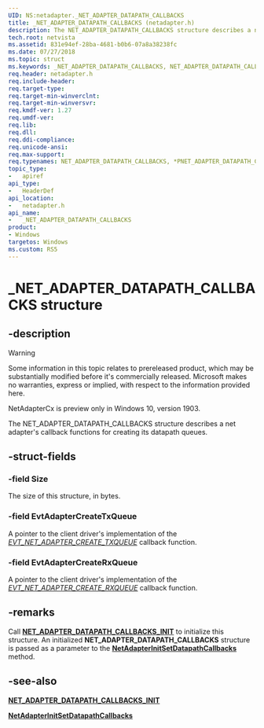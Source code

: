 ```yaml
---
UID: NS:netadapter._NET_ADAPTER_DATAPATH_CALLBACKS
title: _NET_ADAPTER_DATAPATH_CALLBACKS (netadapter.h)
description: The NET_ADAPTER_DATAPATH_CALLBACKS structure describes a net adapter's callback functions for creating its datapath queues.
tech.root: netvista
ms.assetid: 831e94ef-28ba-4681-b0b6-07a8a38238fc
ms.date: 07/27/2018
ms.topic: struct
ms.keywords: _NET_ADAPTER_DATAPATH_CALLBACKS, NET_ADAPTER_DATAPATH_CALLBACKS, *PNET_ADAPTER_DATAPATH_CALLBACKS, 
req.header: netadapter.h
req.include-header:
req.target-type:
req.target-min-winverclnt:
req.target-min-winversvr:
req.kmdf-ver: 1.27
req.umdf-ver:
req.lib:
req.dll:
req.ddi-compliance:
req.unicode-ansi:
req.max-support:
req.typenames: NET_ADAPTER_DATAPATH_CALLBACKS, *PNET_ADAPTER_DATAPATH_CALLBACKS
topic_type: 
-	apiref
api_type: 
-	HeaderDef
api_location: 
-	netadapter.h
api_name: 
-	_NET_ADAPTER_DATAPATH_CALLBACKS
product:
- Windows
targetos: Windows
ms.custom: RS5
---
```


# _NET_ADAPTER_DATAPATH_CALLBACKS structure

## -description

> [!WARNING]
> Some information in this topic relates to prereleased product, which may be substantially modified before it's commercially released. Microsoft makes no warranties, express or implied, with respect to the information provided here.
>
> NetAdapterCx is preview only in Windows 10, version 1903.

The NET_ADAPTER_DATAPATH_CALLBACKS structure describes a net adapter's callback functions for creating its datapath queues.

## -struct-fields

### -field Size

The size of this structure, in bytes.
 
### -field EvtAdapterCreateTxQueue

A pointer to the client driver's implementation of the [*EVT_NET_ADAPTER_CREATE_TXQUEUE*](nc-netadapter-evt_net_adapter_create_txqueue.md) callback function.
 
### -field EvtAdapterCreateRxQueue

A pointer to the client driver's implementation of the [*EVT_NET_ADAPTER_CREATE_RXQUEUE*](nc-netadapter-evt_net_adapter_create_rxqueue.md) callback function. 

## -remarks

Call [**NET_ADAPTER_DATAPATH_CALLBACKS_INIT**](nf-netadapter-net_adapter_datapath_callbacks_init.md) to initialize this structure. An initialized **NET_ADAPTER_DATAPATH_CALLBACKS** structure is passed as a parameter to the [**NetAdapterInitSetDatapathCallbacks**](nf-netadapter-netadapterinitsetdatapathcallbacks.md) method.

## -see-also

[**NET_ADAPTER_DATAPATH_CALLBACKS_INIT**](nf-netadapter-net_adapter_datapath_callbacks_init.md)

[**NetAdapterInitSetDatapathCallbacks**](nf-netadapter-netadapterinitsetdatapathcallbacks.md)
